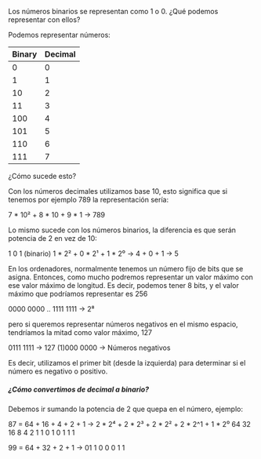Los números binarios se representan como 1 o 0. ¿Qué podemos representar con ellos?

Podemos representar números:

| Binary | Decimal |
| ------ | ------- |
| 0      | 0       |
| 1      | 1       |
| 10     | 2       |
| 11     | 3       |
| 100    | 4       |
| 101    | 5       |
| 110    | 6       |
| 111    | 7       |
¿Cómo sucede esto?

Con los números decimales utilizamos base 10, esto significa que si tenemos por ejemplo 789 la representación sería:

7 \* 10² + 8 \* 10 + 9 \* 1  -> 789

Lo mismo sucede con los números binarios, la diferencia es que serán potencia de 2 en vez de 10:

1 0 1 (binario)
1 \* 2² + 0 \* 2¹ + 1 \* 2⁰ -> 4 + 0 + 1 -> 5

En los ordenadores, normalmente tenemos un número fijo de bits que se asigna. Entonces, como mucho podremos representar un valor máximo con ese valor máximo de longitud. Es decir, podemos tener 8 bits, y el valor máximo que podríamos representar es 256

0000 0000 .. 1111 1111 -> 2⁸

pero si queremos representar números negativos en el mismo espacio, tendríamos la mitad como valor máximo, 127

0111 1111 -> 127
(1)000 0000 -> Números negativos

Es decir, utilizamos el primer bit (desde la izquierda) para determinar si el número es negativo o positivo.

##### ¿Cómo convertimos de decimal a binario?

Debemos ir sumando la potencia de 2 que quepa en el número, ejemplo:

87 = 64 + 16 + 4 + 2 + 1 -> 2 \* 2⁴ + 2 \* 2³ + 2 \* 2² + 2 \* 2^1 + 1 \* 2⁰
64  32  16   8    4    2    1
1     0    1     0    1     1    1

99 = 64 + 32 + 2 + 1 -> 01 1 0  0 0 1 1